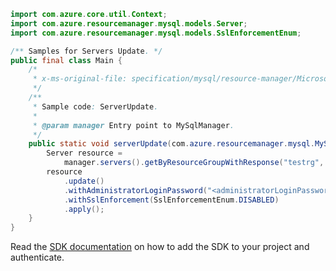 ```java
import com.azure.core.util.Context;
import com.azure.resourcemanager.mysql.models.Server;
import com.azure.resourcemanager.mysql.models.SslEnforcementEnum;

/** Samples for Servers Update. */
public final class Main {
    /*
     * x-ms-original-file: specification/mysql/resource-manager/Microsoft.DBforMySQL/stable/2017-12-01/examples/ServerUpdate.json
     */
    /**
     * Sample code: ServerUpdate.
     *
     * @param manager Entry point to MySqlManager.
     */
    public static void serverUpdate(com.azure.resourcemanager.mysql.MySqlManager manager) {
        Server resource =
            manager.servers().getByResourceGroupWithResponse("testrg", "mysqltestsvc4", Context.NONE).getValue();
        resource
            .update()
            .withAdministratorLoginPassword("<administratorLoginPassword>")
            .withSslEnforcement(SslEnforcementEnum.DISABLED)
            .apply();
    }
}
```

Read the [SDK documentation](https://github.com/Azure/azure-sdk-for-java/blob/azure-resourcemanager-mysql_1.0.2/sdk/mysql/azure-resourcemanager-mysql/README.md) on how to add the SDK to your project and authenticate.
